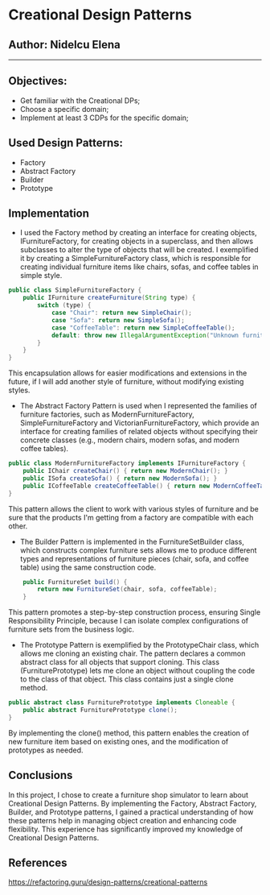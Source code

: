 # Creational Design Patterns


## Author: Nidelcu Elena

----

## Objectives:

* Get familiar with the Creational DPs;
* Choose a specific domain;
* Implement at least 3 CDPs for the specific domain;


## Used Design Patterns:

* Factory
* Abstract Factory
* Builder
* Prototype


## Implementation

* I used the Factory method by creating an interface for creating objects, IFurnitureFactory, for creating objects in a superclass, and then allows subclasses to alter the type of objects that will be created. I exemplified it by creating a SimpleFurnitureFactory class, which is responsible for creating individual furniture items like chairs, sofas, and coffee tables in simple style. 
```java
public class SimpleFurnitureFactory {
    public IFurniture createFurniture(String type) {
        switch (type) {
            case "Chair": return new SimpleChair();
            case "Sofa": return new SimpleSofa();
            case "CoffeeTable": return new SimpleCoffeeTable();
            default: throw new IllegalArgumentException("Unknown furniture type.");
        }
    }
}
```
This encapsulation allows for easier modifications and extensions in the future, if I will add another style of furniture, without modifying existing styles.
* The Abstract Factory Pattern is used when I represented the families of furniture factories, such as ModernFurnitureFactory, SimpleFurnitureFactory and VictorianFurnitureFactory, which provide an interface for creating families of related objects without specifying their concrete classes (e.g., modern chairs, modern sofas, and modern coffee tables). 
```java
public class ModernFurnitureFactory implements IFurnitureFactory {
    public IChair createChair() { return new ModernChair(); }
    public ISofa createSofa() { return new ModernSofa(); }
    public ICoffeeTable createCoffeeTable() { return new ModernCoffeeTable(); }
}
```
This pattern allows the client to work with various styles of furniture and be sure that the products I'm getting from a factory are compatible with each other.
* The Builder Pattern is implemented in the FurnitureSetBuilder class, which constructs complex furniture sets allows me to produce different types and representations of furniture pieces (chair, sofa, and coffee table) using the same construction code.
```java
    public FurnitureSet build() {
        return new FurnitureSet(chair, sofa, coffeeTable);
    }

```
This pattern promotes a step-by-step construction process, ensuring Single Responsibility Principle, because I can isolate complex configurations of furniture sets from the business logic.
* The Prototype Pattern is exemplified by the PrototypeChair class, which allows me cloning an existing chair. The pattern declares a common abstract class for all objects that support cloning. This class (FurniturePrototype) lets me clone an object without coupling the code to the class of that object. This class contains just a single clone method. 
```java
public abstract class FurniturePrototype implements Cloneable {
    public abstract FurniturePrototype clone();
}

```
By implementing the clone() method, this pattern enables the creation of new furniture item based on existing ones, and the modification of prototypes as needed.

## Conclusions
In this project, I chose to create a furniture shop simulator to learn about Creational Design Patterns. By implementing the Factory, Abstract Factory, Builder, and Prototype patterns, I gained a practical understanding of how these patterns help in managing object creation and enhancing code flexibility. This experience has significantly improved my knowledge of Creational Design Patterns.

## References
https://refactoring.guru/design-patterns/creational-patterns